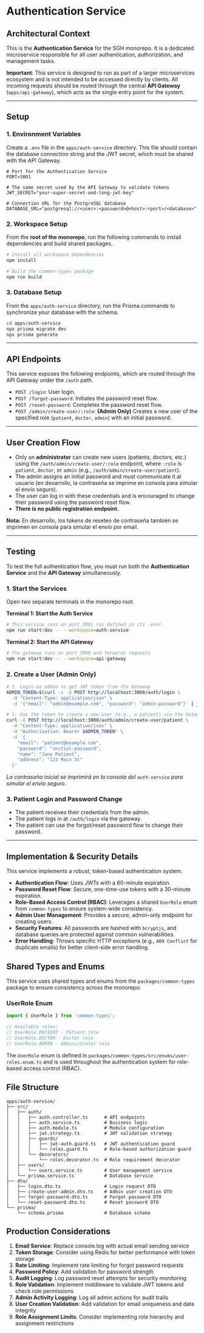 # Authentication Service

## Architectural Context

This is the **Authentication Service** for the SGH monorepo. It is a dedicated microservice responsible for all user authentication, authorization, and management tasks.

**Important**: This service is designed to run as part of a larger microservices ecosystem and is not intended to be accessed directly by clients. All incoming requests should be routed through the central **API Gateway** (`apps/api-gateway`), which acts as the single entry point for the system.

---

## Setup

### 1. Environment Variables
Create a `.env` file in the `apps/auth-service` directory. This file should contain the database connection string and the JWT secret, which must be shared with the API Gateway.

```env
# Port for the Authentication Service
PORT=3001

# The same secret used by the API Gateway to validate tokens
JWT_SECRET="your-super-secret-and-long-jwt-key"

# Connection URL for the PostgreSQL database
DATABASE_URL="postgresql://<user>:<password>@<host>:<port>/<database>"
```

### 2. Workspace Setup
From the **root of the monorepo**, run the following commands to install dependencies and build shared packages.

```bash
# Install all workspace dependencies
npm install

# Build the common-types package
npm run build
```

### 3. Database Setup
From the `apps/auth-service` directory, run the Prisma commands to synchronize your database with the schema.

```bash
cd apps/auth-service
npx prisma migrate dev
npx prisma generate
```

---
## API Endpoints

This service exposes the following endpoints, which are routed through the API Gateway under the `/auth` path.

- `POST /login`: User login.
- `POST /forgot-password`: Initiates the password reset flow.
- `POST /reset-password`: Completes the password reset flow.
- `POST /admin/create-user/:role`: **(Admin Only)** Creates a new user of the specified role (`patient`, `doctor`, `admin`) with an initial password.

---

## User Creation Flow

- Only an **administrator** can create new users (patients, doctors, etc.) using the `/auth/admin/create-user/:role` endpoint, where `:role` is `patient`, `doctor`, or `admin` (e.g., `/auth/admin/create-user/patient`).
- The admin assigns an initial password and must communicate it al usuario (en desarrollo, la contraseña se imprime en consola para simular el envío seguro).
- The user can log in with these credentials and is encouraged to change their password using the password reset flow.
- **There is no public registration endpoint.**

**Nota:** En desarrollo, los tokens de reseteo de contraseña también se imprimen en consola para simular el envío por email.

---

## Testing

To test the full authentication flow, you must run both the **Authentication Service** and the **API Gateway** simultaneously.

### 1. Start the Services

Open two separate terminals in the monorepo root.

**Terminal 1: Start the Auth Service**
```bash
# This service runs on port 3001 (as defined in its .env)
npm run start:dev -- --workspace=auth-service
```

**Terminal 2: Start the API Gateway**
```bash
# The gateway runs on port 3000 and forwards requests
npm run start:dev -- --workspace=api-gateway
```

### 2. Create a User (Admin Only)

```bash
# 1. Login as admin to get JWT token from the Gateway
ADMIN_TOKEN=$(curl -s -X POST http://localhost:3000/auth/login \
  -H "Content-Type: application/json" \
  -d '{"email": "admin@example.com", "password": "admin-password"}' | jq -r .accessToken)

# 2. Use the token to create a new user (e.g., a patient) via the Gateway
curl -X POST http://localhost:3000/auth/admin/create-user/patient \
  -H "Content-Type: application/json" \
  -H "Authorization: Bearer $ADMIN_TOKEN" \
  -d '{
    "email": "patient@example.com",
    "password": "initial-password",
    "name": "Jane Patient",
    "address": "123 Main St"
  }'
```

*La contraseña inicial se imprimirá en la consola del `auth-service` para simular el envío seguro.*

### 3. Patient Login and Password Change
- The patient receives their credentials from the admin.
- The patient logs in at `/auth/login` via the gateway.
- The patient can use the forgot/reset password flow to change their password.

---
## Implementation & Security Details

This service implements a robust, token-based authentication system.

- **Authentication Flow**: Uses JWTs with a 60-minute expiration.
- **Password Reset Flow**: Secure, one-time-use tokens with a 30-minute expiration.
- **Role-Based Access Control (RBAC)**: Leverages a shared `UserRole` enum from `common-types` to ensure system-wide consistency.
- **Admin User Management**: Provides a secure, admin-only endpoint for creating users.
- **Security Features**: All passwords are hashed with `bcryptjs`, and database queries are protected against common vulnerabilities.
- **Error Handling**: Throws specific HTTP exceptions (e.g., `409 Conflict` for duplicate emails) for better client-side error handling.

## Shared Types and Enums

This service uses shared types and enums from the `packages/common-types` package to ensure consistency across the monorepo:

### UserRole Enum
```typescript
import { UserRole } from 'common-types';

// Available roles:
// UserRole.PATIENT - Patient role
// UserRole.DOCTOR - Doctor role  
// UserRole.ADMIN - Administrator role
```

The `UserRole` enum is defined in `packages/common-types/src/enums/user-roles.enum.ts` and is used throughout the authentication system for role-based access control (RBAC).

## File Structure

```
apps/auth-service/
├── src/
│   ├── auth/
│   │   ├── auth.controller.ts      # API endpoints
│   │   ├── auth.service.ts         # Business logic
│   │   ├── auth.module.ts          # Module configuration
│   │   ├── jwt.strategy.ts         # JWT validation strategy
│   │   ├── guards/
│   │   │   ├── jwt-auth.guard.ts   # JWT authentication guard
│   │   │   └── roles.guard.ts      # Role-based authorization guard
│   │   └── decorators/
│   │       └── roles.decorator.ts  # Role requirement decorator
│   ├── users/
│   │   └── users.service.ts        # User management service
│   └── prisma.service.ts           # Database service
├── dto/
│   ├── login.dto.ts                # Login request DTO
│   ├── create-user-admin.dto.ts    # Admin user creation DTO
│   ├── forgot-password.dto.ts      # Forgot password DTO
│   └── reset-password.dto.ts       # Reset password DTO
└── prisma/
    └── schema.prisma               # Database schema
```

## Production Considerations

1. **Email Service**: Replace console.log with actual email sending service
2. **Token Storage**: Consider using Redis for better performance with token storage
3. **Rate Limiting**: Implement rate limiting for forgot password requests
4. **Password Policy**: Add validation for password strength
5. **Audit Logging**: Log password reset attempts for security monitoring
6. **Role Validation**: Implement middleware to validate JWT tokens and check role permissions
7. **Admin Activity Logging**: Log all admin actions for audit trails
8. **User Creation Validation**: Add validation for email uniqueness and data integrity
9. **Role Assignment Limits**: Consider implementing role hierarchy and assignment restrictions 